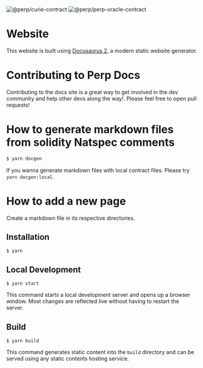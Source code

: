 ![@perp/curie-contract](https://img.shields.io/badge/%40perp%2Fcurie--contract-2.4.0-brightgreen)
![@perp/perp-oracle-contract](https://img.shields.io/badge/%40perp%2Fperp--oracle--contract-0.5.0-brightgreen)
# Website
This website is built using [Docusaurus 2](https://docusaurus.io/), a modern static website generator.

# Contributing to Perp Docs
Contributing to the docs site is a great way to get involved in the dev community and help other devs along the way!.
Please feel free to open pull requests!

# How to generate markdown files from solidity Natspec comments
```sh
$ yarn docgen
```
If you wanna generate markdown files with local contract files. Please try `yarn docgen:local`.

# How to add a new page
Create a markdown file in its respective directories.

## Installation

```
$ yarn
```

## Local Development

```
$ yarn start
```

This command starts a local development server and opens up a browser window. Most changes are reflected live without having to restart the server.

## Build

```
$ yarn build
```

This command generates static content into the `build` directory and can be served using any static contents hosting service.
